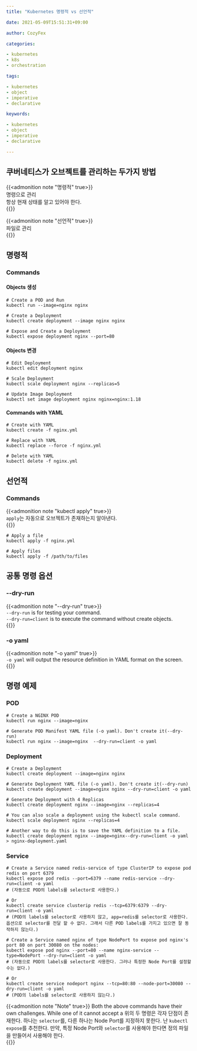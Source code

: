 ```yaml
---
title: "Kubernetes 명령적 vs 선언적"

date: 2021-05-09T15:51:31+09:00

author: CozyFex

categories:

- kubernetes
- k8s
- orchestration

tags:

- kubernetes
- object
- imperative
- declarative

keywords:

- kubernetes
- object
- imperative
- declarative

---
```


## 쿠버네티스가 오브젝트를 관리하는 두가지 방법

{{<admonition note "명령적" true>}}  
명령으로 관리  
항상 현재 상태를 알고 있어야 한다.  
{{</admonition>}}

{{<admonition note "선언적" true>}}  
파일로 관리  
{{</admonition>}}

## 명령적

### Commands

#### Objects 생성

```shell
# Create a POD and Run
kubectl run --image=nginx nginx

# Create a Deployment
kubectl create deployment --image nginx nginx

# Expose and Create a Deployment
kubectl expose deployment nginx --port=80
```

#### Objects 변경

```shell
# Edit Deployment
kubectl edit deployment nginx

# Scale Deployment
kubectl scale deployment nginx --replicas=5

# Update Image Deployment
kubectl set image deployment nginx nginx=nginx:1.18
```

#### Commands with YAML

```shell
# Create with YAML
kubectl create -f nginx.yml

# Replace with YAML
kubectl replace --force -f nginx.yml

# Delete with YAML
kubectl delete -f nginx.yml
```

## 선언적

### Commands

{{<admonition note "kubectl apply" true>}}  
`apply`는 자동으로 오브젝트가 존재하는지 알아낸다.  
{{</admonition>}}

```shell
# Apply a file
kubectl apply -f nginx.yml

# Apply files
kubectl apply -f /path/to/files
```

## 공통 명령 옵션

### --dry-run

{{<admonition note "--dry-run" true>}}  
`--dry-run` is for testing your command.  
`--dry-run=client` is to execute the command without create objects.  
{{</admonition>}}

### -o yaml

{{<admonition note "-o yaml" true>}}  
`-o yaml` will output the resource definition in YAML format on the screen.  
{{</admonition>}}

## 명령 예제

### POD

```shell
# Create a NGINX POD
kubectl run nginx --image=nginx

# Generate POD Manifest YAML file (-o yaml). Don't create it(--dry-run)
kubectl run nginx --image=nginx  --dry-run=client -o yaml
```

### Deployment

```shell
# Create a Deployment
kubectl create deployment --image=nginx nginx

# Generate Deployment YAML file (-o yaml). Don't create it(--dry-run)
kubectl create deployment --image=nginx nginx --dry-run=client -o yaml

# Generate Deployment with 4 Replicas
kubectl create deployment nginx --image=nginx --replicas=4

# You can also scale a deployment using the kubectl scale command.
kubectl scale deployment nginx --replicas=4

# Another way to do this is to save the YAML definition to a file.
kubectl create deployment nginx --image=nginx--dry-run=client -o yaml > nginx-deployment.yaml
```

### Service

```shell
# Create a Service named redis-service of type ClusterIP to expose pod redis on port 6379
kubectl expose pod redis --port=6379 --name redis-service --dry-run=client -o yaml
# (자동으로 POD의 labels를 selector로 사용한다.)

# Or
kubectl create service clusterip redis --tcp=6379:6379 --dry-run=client -o yaml
# (POD의 labels를 selector로 사용하지 않고, app=redis를 selector로 사용한다. 옵션으로 selector를 전달 할 수 없다. 그래서 다른 POD labels를 가지고 있으면 잘 동작하지 않는다.)

# Create a Service named nginx of type NodePort to expose pod nginx's port 80 on port 30080 on the nodes:
kubectl expose pod nginx --port=80 --name nginx-service --type=NodePort --dry-run=client -o yaml
# (자동으로 POD의 labels를 selector로 사용한다. 그러나 특정한 Node Port를 설정할 수는 없다.)

# Or
kubectl create service nodeport nginx --tcp=80:80 --node-port=30080 --dry-run=client -o yaml
# (POD의 labels를 selector로 사용하지 않는다.)
```

{{<admonition note "Note" true>}} Both the above commands have their own challenges. While one of it cannot accept a 위의
두 명령은 각자 단점이 존재한다. 하나는 `selector`를, 다른 하나는 Node Port를 지정하지 못한다. 난 `kubectl expose`를 추천한다. 만약, 특정 Node Port와 `selector`를
사용해야 한다면 정의 파일을 만들어서 사용해야 한다.  
{{</admonition>}}